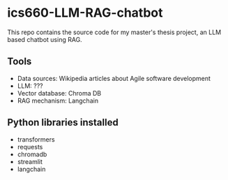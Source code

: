 # ics660-LLM-RAG-chatbot

This repo contains the source code for my master's thesis project, an LLM based chatbot using RAG.

## Tools
- Data sources: Wikipedia articles about Agile software development
- LLM: ???
- Vector database: Chroma DB
- RAG mechanism: Langchain

## Python libraries installed

- transformers
- requests
- chromadb
- streamlit
- langchain
